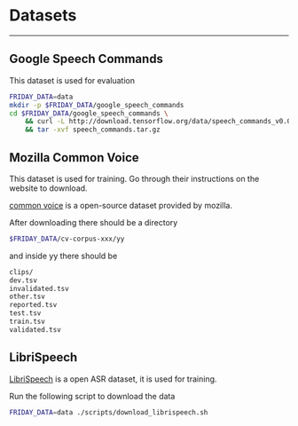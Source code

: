 # Datasets
---

## Google Speech Commands

This dataset is used for evaluation

```bash
FRIDAY_DATA=data
mkdir -p $FRIDAY_DATA/google_speech_commands
cd $FRIDAY_DATA/google_speech_commands \
    && curl -L http://download.tensorflow.org/data/speech_commands_v0.02.tar.gz > speech_commands.tar.gz \
    && tar -xvf speech_commands.tar.gz
```

## Mozilla Common Voice

This dataset is used for training. Go through their instructions on the website to download.

[common voice](https://commonvoice.mozilla.org/sv-SE/datasets) is a open-source dataset provided by mozilla. 

After downloading there should be a directory

```bash
$FRIDAY_DATA/cv-corpus-xxx/yy
```

and inside yy there should be

```bash
clips/
dev.tsv
invalidated.tsv
other.tsv
reported.tsv
test.tsv
train.tsv
validated.tsv
```

## LibriSpeech


[LibriSpeech](http://www.openslr.org/12) is a open ASR dataset, it is used for training.

Run the following script to download the data
```bash
FRIDAY_DATA=data ./scripts/download_librispeech.sh
```
